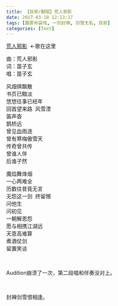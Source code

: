 ```yaml
---
title: 【双邪/翻唱】荒人邪影
date: 2017-03-10 12:13:17
tags: [霹雳布袋戏, 一剑封禅, 剑雪无名, 双邪]
categories: [Text]
---
```


<p dir="ltr"  ><a target="_blank" rel="nofollow" href="http://5sing.kugou.com/fc/15800646.html###"  >荒人邪影</a>&nbsp;&nbsp;←歌在这里</p> 
<p dir="ltr"  >曲：荒人邪影<br />词：苗子玄<br />唱：苗子玄<br /></p> 
<p dir="ltr"  >风烟俱飘散<br />书页已黯淡<br />悠悠往事已经年<br />回首望来路&nbsp;&nbsp;风雪湮<br />笛声杳<br />鹊桥远<br />曾见血雨涟<br />曾有寒梅傲雪天<br />传奇曾共传<br />曾谁人伴&nbsp;<br />后谁孑然</p> 
<p dir="ltr"  >魔焰舞烽烟<br />一心两难全<br />历数往昔竟无言<br />无怨这一剑&nbsp;&nbsp;终留憾<br />问他生<br />问初见<br />一朝解恩怨<br />愿与相携江湖远<br />天意高难算<br />煮酒仗剑<br />留置笑谈</p> 
<p dir="ltr"  >&nbsp;</p> 
<p dir="ltr"  >Audition崩溃了一次，第二段唱和伴奏没对上。</p> 
<p dir="ltr"  >&nbsp;</p> 
<p dir="ltr"  >封禅剑雪恨相逢。</p>